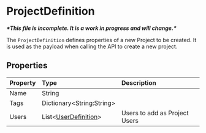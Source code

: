 # ProjectDefinition

***\*This file is incomplete. It is a work in progress and will change.\****

The `ProjectDefinition` defines properties of a new Project to be created.  It is used as the payload when calling the API to create a new project.

## Properties

| Property | Type   | Description |
|:---------|:-------|:------------|
| Name     | String | |
| Tags     | Dictionary\<String:String\> | |
| Users    | List\<[UserDefinition](UserDefinition.md)\> | Users to add as Project Users |
